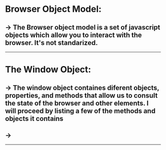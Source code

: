 # Browser Object Model:
## -> The Browser object model is a set of javascript objects which allow you to interact with the browser. It's not standarized.

---

# The Window Object:
## -> The window object containes diferent objects, properties, and methods that allow us to consult the state of the browser and other elements. I will proceed by listing a few of the methods and objects it contains
## ->

---
